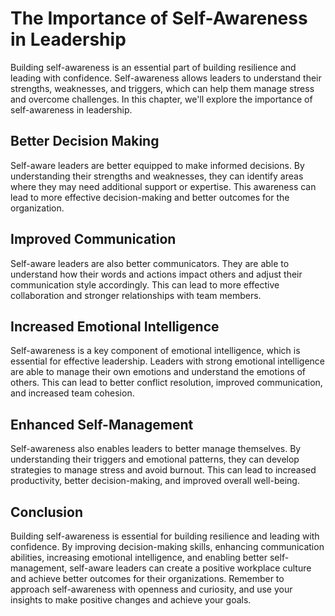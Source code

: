 The Importance of Self-Awareness in Leadership
==================================================================================

Building self-awareness is an essential part of building resilience and leading with confidence. Self-awareness allows leaders to understand their strengths, weaknesses, and triggers, which can help them manage stress and overcome challenges. In this chapter, we'll explore the importance of self-awareness in leadership.

Better Decision Making
----------------------

Self-aware leaders are better equipped to make informed decisions. By understanding their strengths and weaknesses, they can identify areas where they may need additional support or expertise. This awareness can lead to more effective decision-making and better outcomes for the organization.

Improved Communication
----------------------

Self-aware leaders are also better communicators. They are able to understand how their words and actions impact others and adjust their communication style accordingly. This can lead to more effective collaboration and stronger relationships with team members.

Increased Emotional Intelligence
--------------------------------

Self-awareness is a key component of emotional intelligence, which is essential for effective leadership. Leaders with strong emotional intelligence are able to manage their own emotions and understand the emotions of others. This can lead to better conflict resolution, improved communication, and increased team cohesion.

Enhanced Self-Management
------------------------

Self-awareness also enables leaders to better manage themselves. By understanding their triggers and emotional patterns, they can develop strategies to manage stress and avoid burnout. This can lead to increased productivity, better decision-making, and improved overall well-being.

Conclusion
----------

Building self-awareness is essential for building resilience and leading with confidence. By improving decision-making skills, enhancing communication abilities, increasing emotional intelligence, and enabling better self-management, self-aware leaders can create a positive workplace culture and achieve better outcomes for their organizations. Remember to approach self-awareness with openness and curiosity, and use your insights to make positive changes and achieve your goals.


